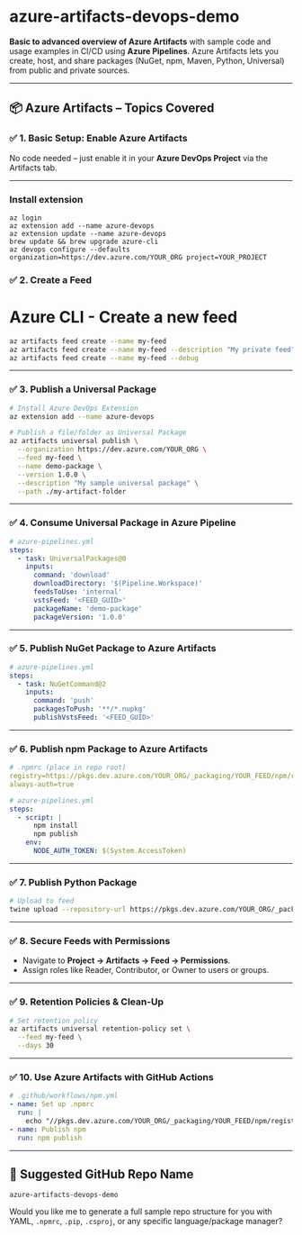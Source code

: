 # azure-artifacts-devops-demo

**Basic to advanced overview of Azure Artifacts** with sample code and usage examples in CI/CD using **Azure Pipelines**. Azure Artifacts lets you create, host, and share packages (NuGet, npm, Maven, Python, Universal) from public and private sources.

---

## 📦 **Azure Artifacts – Topics Covered**

### ✅ **1. Basic Setup: Enable Azure Artifacts**
No code needed – just enable it in your **Azure DevOps Project** via the Artifacts tab.

---

### Install extension
```
az login
az extension add --name azure-devops
az extension update --name azure-devops
brew update && brew upgrade azure-cli
az devops configure --defaults organization=https://dev.azure.com/YOUR_ORG project=YOUR_PROJECT
```

### ✅ **2. Create a Feed**
# Azure CLI - Create a new feed
```bash
az artifacts feed create --name my-feed
az artifacts feed create --name my-feed --description "My private feed"
az artifacts feed create --name my-feed --debug
```

---

### ✅ **3. Publish a Universal Package**
```bash
# Install Azure DevOps Extension
az extension add --name azure-devops

# Publish a file/folder as Universal Package
az artifacts universal publish \
  --organization https://dev.azure.com/YOUR_ORG \
  --feed my-feed \
  --name demo-package \
  --version 1.0.0 \
  --description "My sample universal package" \
  --path ./my-artifact-folder
```

---

### ✅ **4. Consume Universal Package in Azure Pipeline**
```yaml
# azure-pipelines.yml
steps:
  - task: UniversalPackages@0
    inputs:
      command: 'download'
      downloadDirectory: '$(Pipeline.Workspace)'
      feedsToUse: 'internal'
      vstsFeed: '<FEED_GUID>'
      packageName: 'demo-package'
      packageVersion: '1.0.0'
```

---

### ✅ **5. Publish NuGet Package to Azure Artifacts**
```yaml
# azure-pipelines.yml
steps:
  - task: NuGetCommand@2
    inputs:
      command: 'push'
      packagesToPush: '**/*.nupkg'
      publishVstsFeed: '<FEED_GUID>'
```

---

### ✅ **6. Publish npm Package to Azure Artifacts**
```yaml
# .npmrc (place in repo root)
registry=https://pkgs.dev.azure.com/YOUR_ORG/_packaging/YOUR_FEED/npm/registry/
always-auth=true

# azure-pipelines.yml
steps:
  - script: |
      npm install
      npm publish
    env:
      NODE_AUTH_TOKEN: $(System.AccessToken)
```

---

### ✅ **7. Publish Python Package**
```bash
# Upload to feed
twine upload --repository-url https://pkgs.dev.azure.com/YOUR_ORG/_packaging/YOUR_FEED/pypi/upload dist/*
```

---

### ✅ **8. Secure Feeds with Permissions**
- Navigate to **Project → Artifacts → Feed → Permissions**.
- Assign roles like Reader, Contributor, or Owner to users or groups.

---

### ✅ **9. Retention Policies & Clean-Up**
```bash
# Set retention policy
az artifacts universal retention-policy set \
  --feed my-feed \
  --days 30
```

---

### ✅ **10. Use Azure Artifacts with GitHub Actions**
```yaml
# .github/workflows/npm.yml
- name: Set up .npmrc
  run: |
    echo "//pkgs.dev.azure.com/YOUR_ORG/_packaging/YOUR_FEED/npm/registry/:_authToken=${{ secrets.AZURE_TOKEN }}" > ~/.npmrc
- name: Publish npm
  run: npm publish
```

---

## 📁 Suggested GitHub Repo Name
`azure-artifacts-devops-demo`

Would you like me to generate a full sample repo structure for you with YAML, `.npmrc`, `.pip`, `.csproj`, or any specific language/package manager?
